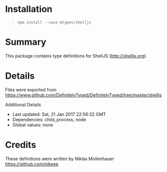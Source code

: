 # Installation
> `npm install --save @types/shelljs`

# Summary
This package contains type definitions for ShellJS (http://shelljs.org).

# Details
Files were exported from https://www.github.com/DefinitelyTyped/DefinitelyTyped/tree/master/shelljs

Additional Details
 * Last updated: Sat, 21 Jan 2017 22:56:32 GMT
 * Dependencies: child_process, node
 * Global values: none

# Credits
These definitions were written by Niklas Mollenhauer <https://github.com/nikeee>.
